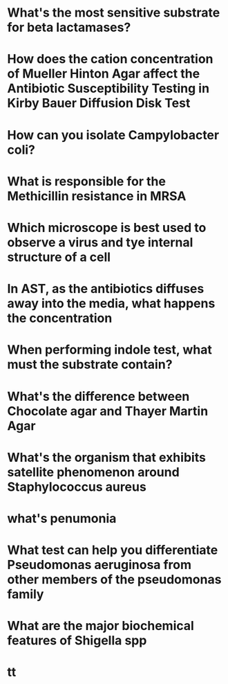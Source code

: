 # What's the most sensitive substrate for beta lactamases?
# How does the cation concentration of Mueller Hinton Agar affect the Antibiotic Susceptibility Testing in Kirby Bauer Diffusion Disk Test
# How can you isolate Campylobacter coli?
# What is responsible for the Methicillin resistance in MRSA
# Which microscope is best used to observe a virus and tye internal structure of a cell
# In AST, as the antibiotics diffuses away into the media, what happens the concentration 
# When performing indole test, what must the substrate contain?
# What's the difference between Chocolate agar and Thayer Martin Agar
# What's the organism that exhibits satellite phenomenon around Staphylococcus aureus 
# what's penumonia 
# What test can help you differentiate Pseudomonas aeruginosa from other members of the pseudomonas family 
# What are the major biochemical features of Shigella spp
# tt
